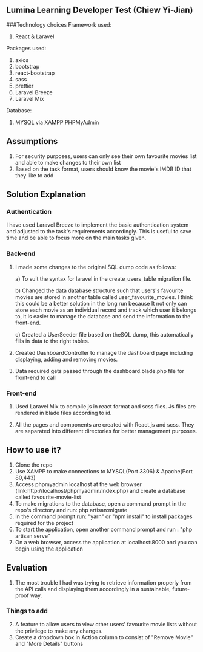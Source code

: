 ## Lumina Learning Developer Test (Chiew Yi-Jian)
###Technology choices
Framework used:
1) React & Laravel

Packages used:
1) axios
2) bootstrap
3) react-bootstrap
4) sass
5) prettier
6) Laravel Breeze
7) Laravel Mix

Database:
1) MYSQL via XAMPP PHPMyAdmin

## Assumptions
1) For security purposes, users can only see their own favourite movies list and able to make changes to their own list
2) Based on the task format, users should know the movie's IMDB ID that they like to add

## Solution Explanation
### Authentication
I have used Laravel Breeze to implement the basic authentication system and adjusted to the task's requirements accordingly. This is useful to save time and be able to focus more on the main tasks given.

### Back-end
1) I made some changes to the original SQL dump code as follows:

    a) To suit the syntax for laravel in the create_users_table migration file.
    
    b) Changed the data database structure such that users's favourite movies are stored in another table called user_favourite_movies. I think this could be a better solution in the long run because It not only can store each movie as an individual record and track which user it belongs to, it is easier to manage the database and send the information to the front-end.
    
    c) Created a UserSeeder file based on theSQL dump, this automatically fills in data to the right tables.
    
2) Created DashboardController to manage the dashboard page including displaying, adding and removing movies.
    
3) Data required gets passed through the dashboard.blade.php file for front-end to call

### Front-end
1) Used Laravel Mix to compile js in react format and scss files. Js files are rendered in blade files according to id.

2) All the pages and components are created with React.js and scss. They are separated into different directories for better management purposes.
 
## How to use it?
1) Clone the repo
2) Use XAMPP to make connections to MYSQL(Port 3306) & Apache(Port 80,443)
3) Access phpmyadmin localhost at the web browser (link:http://localhost/phpmyadmin/index.php) and create a database called favourite-movie-list
4) To make migrations to the database, open a command prompt in the repo's directory and run: php artisan:migrate
5) In the command prompt run: "yarn" or "npm install" to install packages required for the project
6) To start the application, open another command prompt and run : "php artisan serve"
7) On a web browser, access the application at localhost:8000 and you can begin using the application

## Evaluation
1) The most trouble I had was trying to retrieve information properly from the API calls and displaying them accordingly in a sustainable, future-proof way.

### Things to add
2) A feature to allow users to view other users' favourite movie lists without the privilege to make any changes.
3) Create a dropdown box in Action column to consist of "Remove Movie" and "More Details" buttons
